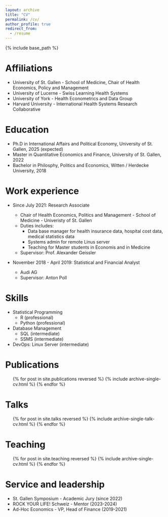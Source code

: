 ```yaml
---
layout: archive
title: "CV"
permalink: /cv/
author_profile: true
redirect_from:
  - /resume
---
```


{% include base_path %}

Affiliations
======
* University of St. Gallen - School of Medicine, Chair of Health Economics, Policy and Management
* University of Lucerne - Swiss Learning Health Systems
* University of York - Health Econometrics and Data Group
* Harvard University - International Health Systems Research Collaborative

Education
======
* Ph.D in International Affairs and Political Economy, University of St. Gallen, 2025 (expected)
* Master in Quantitative Economics and Finance, University of St. Gallen, 2022
* Bachelor in Philosphy, Politics and Economics, Witten / Herdecke University, 2018

Work experience
======
* Since July 2021: Research Associate
  * Chair of Health Economics, Politics and Management - School of Medicine - Univeristy of St. Gallen
  * Duties includes:
    * Data base manager for health insurance data, hospital cost data, medical statistics data
    * Systems admin for remote Linus server
    * Teaching for Master students in Economis and in Medicine 
  * Supervisor: Prof. Alexander Geissler
    

* November 2018 - April 2019: Statistical and Financial Analyst
  * Audi AG
  * Supervisor: Anton Poll

Skills
======
* Statistical Programming
  * R (professional)
  * Python (professional)
* Database Management
  * SQL (intermediate)
  * SSMS (intermediate)
* DevOps: Linux Server (intermediate)

Publications
======
  <ul>{% for post in site.publications reversed %}
    {% include archive-single-cv.html %}
  {% endfor %}</ul>
  
Talks
======
  <ul>{% for post in site.talks reversed %}
    {% include archive-single-talk-cv.html  %}
  {% endfor %}</ul>
  
Teaching
======
  <ul>{% for post in site.teaching reversed %}
    {% include archive-single-cv.html %}
  {% endfor %}</ul>
  
Service and leadership
======
* St. Gallen Symposium - Academic Jury (since 2022)
* ROCK YOUR LIFE! Schweiz - Mentor (2023-2024)
* Ad-Hoc Economics - VP, Head of Finance (2019-2021)
